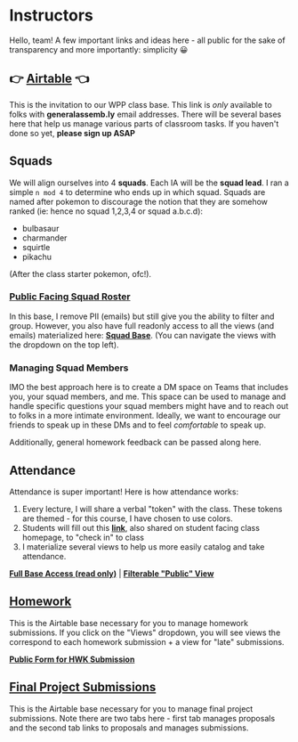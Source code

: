 # Instructors

Hello, team! A few important links and ideas here - all public for the sake of transparency and more importantly: simplicity 😀

## 👉 [Airtable](https://airtable.com/invite/l?inviteId=invyjyDY3FREI0V7s&inviteToken=77a8c4b974b0a587ee78402b150aeb7f13cc931295fd51a8f26736e641f06efb) 👈

This is the invitation to our WPP class base. This link is _only_ available to folks with **generalassemb.ly** email addresses. There will be several bases here that help us manage various parts of classroom tasks. If you haven't done so yet, **please sign up ASAP** 

## Squads

We will align ourselves into 4 **squads**. Each IA will be the **squad lead**. I ran a simple `n mod 4` to determine who ends up in which squad. Squads are named after pokemon to discourage the notion that they are somehow ranked (ie: hence no squad 1,2,3,4 or squad a.b.c.d):

* bulbasaur
* charmander
* squirtle
* pikachu

(After the class starter pokemon, ofc!).

### [Public Facing Squad Roster](https://airtable.com/shrX4qrqTERyfcgla)

In this base, I remove PII (emails) but still give you the ability to filter and group. However, you also have full readonly access to all the views (and emails) materialized here: [**Squad Base**](https://airtable.com/tblXKK1OayuV4KlqE/viwaZbR8uIukninHI?blocks=hide). (You can navigate the views with the dropdown on the top left).

### Managing Squad Members

IMO the best approach here is to create a DM space on Teams that includes you, your squad members, and me. This space can be used to manage and handle specific questions your squad members might have and to reach out to folks in a more intimate environment. Ideally, we want to encourage our friends to speak up in these DMs and to feel _comfortable_ to speak up.

Additionally, general homework feedback can be passed along here. 

## Attendance

Attendance is super important! Here is how attendance works:

1. Every lecture, I will share a verbal "token" with the class. These tokens are themed - for this course, I have chosen to use colors.
2. Students will fill out this **[link](https://airtable.com/shroqAUHnqBINgrtm)**, also shared on student facing class homepage, to "check in" to class
3. I materialize several views to help us more easily catalog and take attendance.

**[Full Base Access (read only)](https://airtable.com/tblgBnxolWeYulUTj/viwNJodJ60xe5ibnc?blocks=hide)** | **[Filterable "Public" View](https://airtable.com/shrrjCgiJ0eVQB4GM)**

## [Homework](https://airtable.com/tblIPolX9annjawIy/viwfXp1iUeGDU7Ncr)

This is the Airtable base necessary for you to manage homework submissions. If you click on the "Views" dropdown, you will see views the correspond to each homework submission + a view for "late" submissions.

**[Public Form for HWK Submission](https://airtable.com/shrLwGLoUzUOkPYEk)**

## [Final Project Submissions](https://airtable.com/tblt20rulKIkCDfQe/viw6rcBKe38C7fSvD?blocks=hid)

This is the Airtable base necessary for you to manage final project submissions. Note there are two tabs here - first tab manages proposals and the second tab links to proposals and manages submissions.





